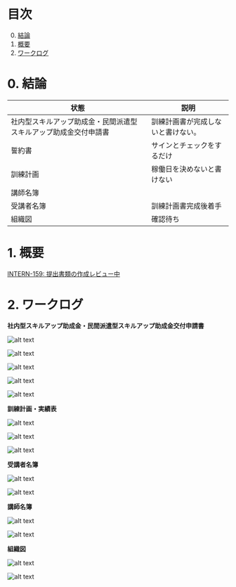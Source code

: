 # 目次

0. [結論](#結論)
1. [概要](#概要)
2. [ワークログ](#ワークログ)

# 0. 結論

| 状態                             | 説明                                |
| -------------------------------- | ----------------------------------- |
| 社内型スキルアップ助成金・民間派遣型スキルアップ助成金交付申請書 | 訓練計画書が完成しないと書けない。  |
| 誓約書                           | サインとチェックをするだけ          |
| 訓練計画                         | 稼働日を決めないと書けない          |
| 講師名簿                         |                                     |
| 受講者名簿                       | 訓練計画書完成後着手                |
| 組織図                           | 確認待ち                            |

# 1. 概要
[INTERN-159: 提出書類の作成レビュー中](https://remotesalesproject.atlassian.net/browse/INTERN-159)

# 2. ワークログ
**社内型スキルアップ助成金・民間派遣型スキルアップ助成金交付申請書**

![alt text](../images/image78.png)

![alt text](../images/image79.png)

![alt text](../images/image80.png)

![alt text](../images/image81.png)

![alt text](../images/image82.png)

**訓練計画・実績表**

![alt text](../images/image83.png)

![alt text](../images/image84.png)

![alt text](../images/image85.png)

**受講者名簿**

![alt text](../images/image86.png)

![alt text](../images/image87.png)

**講師名簿**

![alt text](../images/image88.png)

![alt text](../images/image89.png)

**組織図**

![alt text](../images/image90.png)

![alt text](../images/image91.png)


